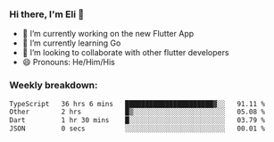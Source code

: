 ### Hi there, I'm Eli 👋
- 🔭 I’m currently working on the new Flutter App
- 🌱 I’m currently learning Go
- 🦄 I’m looking to collaborate with other flutter developers
- 😄 Pronouns: He/Him/His

### Weekly breakdown:
<!--START_SECTION:waka-->

```txt
TypeScript   36 hrs 6 mins   ██████████████████████▓░░   91.11 %
Other        2 hrs           █▒░░░░░░░░░░░░░░░░░░░░░░░   05.08 %
Dart         1 hr 30 mins    █░░░░░░░░░░░░░░░░░░░░░░░░   03.79 %
JSON         0 secs          ░░░░░░░░░░░░░░░░░░░░░░░░░   00.01 %
```

<!--END_SECTION:waka-->
